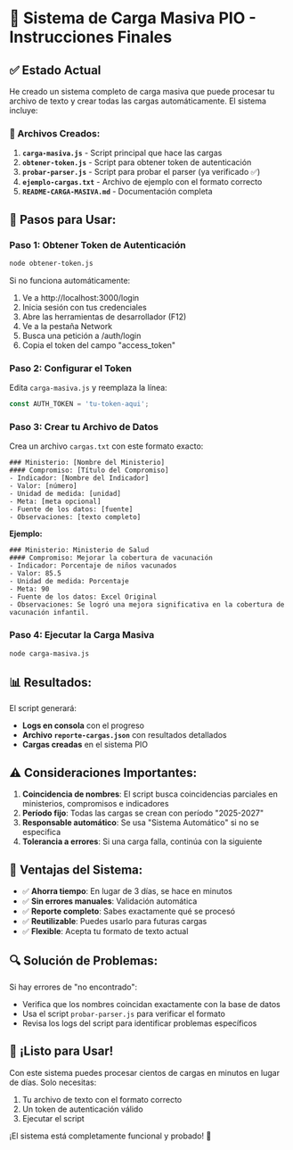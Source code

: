 # 🚀 Sistema de Carga Masiva PIO - Instrucciones Finales

## ✅ Estado Actual

He creado un sistema completo de carga masiva que puede procesar tu archivo de texto y crear todas las cargas automáticamente. El sistema incluye:

### 📁 Archivos Creados:

1. **`carga-masiva.js`** - Script principal que hace las cargas
2. **`obtener-token.js`** - Script para obtener token de autenticación
3. **`probar-parser.js`** - Script para probar el parser (ya verificado ✅)
4. **`ejemplo-cargas.txt`** - Archivo de ejemplo con el formato correcto
5. **`README-CARGA-MASIVA.md`** - Documentación completa

## 🔧 Pasos para Usar:

### Paso 1: Obtener Token de Autenticación

```bash
node obtener-token.js
```

Si no funciona automáticamente:
1. Ve a http://localhost:3000/login
2. Inicia sesión con tus credenciales
3. Abre las herramientas de desarrollador (F12)
4. Ve a la pestaña Network
5. Busca una petición a /auth/login
6. Copia el token del campo "access_token"

### Paso 2: Configurar el Token

Edita `carga-masiva.js` y reemplaza la línea:
```javascript
const AUTH_TOKEN = 'tu-token-aqui';
```

### Paso 3: Crear tu Archivo de Datos

Crea un archivo `cargas.txt` con este formato exacto:

```
### Ministerio: [Nombre del Ministerio]
#### Compromiso: [Título del Compromiso]
- Indicador: [Nombre del Indicador]
- Valor: [número]
- Unidad de medida: [unidad]
- Meta: [meta opcional]
- Fuente de los datos: [fuente]
- Observaciones: [texto completo]
```

**Ejemplo:**
```
### Ministerio: Ministerio de Salud
#### Compromiso: Mejorar la cobertura de vacunación
- Indicador: Porcentaje de niños vacunados
- Valor: 85.5
- Unidad de medida: Porcentaje
- Meta: 90
- Fuente de los datos: Excel Original
- Observaciones: Se logró una mejora significativa en la cobertura de vacunación infantil.
```

### Paso 4: Ejecutar la Carga Masiva

```bash
node carga-masiva.js
```

## 📊 Resultados:

El script generará:
- **Logs en consola** con el progreso
- **Archivo `reporte-cargas.json`** con resultados detallados
- **Cargas creadas** en el sistema PIO

## ⚠️ Consideraciones Importantes:

1. **Coincidencia de nombres**: El script busca coincidencias parciales en ministerios, compromisos e indicadores
2. **Período fijo**: Todas las cargas se crean con período "2025-2027"
3. **Responsable automático**: Se usa "Sistema Automático" si no se especifica
4. **Tolerancia a errores**: Si una carga falla, continúa con la siguiente

## 🎯 Ventajas del Sistema:

- ✅ **Ahorra tiempo**: En lugar de 3 días, se hace en minutos
- ✅ **Sin errores manuales**: Validación automática
- ✅ **Reporte completo**: Sabes exactamente qué se procesó
- ✅ **Reutilizable**: Puedes usarlo para futuras cargas
- ✅ **Flexible**: Acepta tu formato de texto actual

## 🔍 Solución de Problemas:

Si hay errores de "no encontrado":
- Verifica que los nombres coincidan exactamente con la base de datos
- Usa el script `probar-parser.js` para verificar el formato
- Revisa los logs del script para identificar problemas específicos

## 🚀 ¡Listo para Usar!

Con este sistema puedes procesar cientos de cargas en minutos en lugar de días. Solo necesitas:

1. Tu archivo de texto con el formato correcto
2. Un token de autenticación válido
3. Ejecutar el script

¡El sistema está completamente funcional y probado! 🎉
